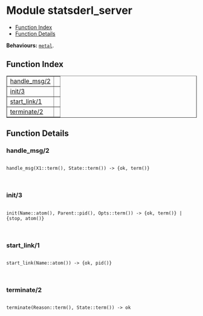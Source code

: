 

# Module statsderl_server #
* [Function Index](#index)
* [Function Details](#functions)

__Behaviours:__ [`metal`](metal.md).

<a name="index"></a>

## Function Index ##


<table width="100%" border="1" cellspacing="0" cellpadding="2" summary="function index"><tr><td valign="top"><a href="#handle_msg-2">handle_msg/2</a></td><td></td></tr><tr><td valign="top"><a href="#init-3">init/3</a></td><td></td></tr><tr><td valign="top"><a href="#start_link-1">start_link/1</a></td><td></td></tr><tr><td valign="top"><a href="#terminate-2">terminate/2</a></td><td></td></tr></table>


<a name="functions"></a>

## Function Details ##

<a name="handle_msg-2"></a>

### handle_msg/2 ###

<pre><code>
handle_msg(X1::term(), State::term()) -&gt; {ok, term()}
</code></pre>
<br />

<a name="init-3"></a>

### init/3 ###

<pre><code>
init(Name::atom(), Parent::pid(), Opts::term()) -&gt; {ok, term()} | {stop, atom()}
</code></pre>
<br />

<a name="start_link-1"></a>

### start_link/1 ###

<pre><code>
start_link(Name::atom()) -&gt; {ok, pid()}
</code></pre>
<br />

<a name="terminate-2"></a>

### terminate/2 ###

<pre><code>
terminate(Reason::term(), State::term()) -&gt; ok
</code></pre>
<br />

